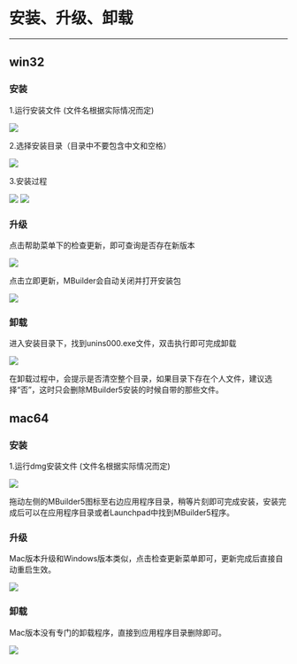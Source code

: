# 安装、升级、卸载  

----------

<h2 id="cid_0">win32</h2>

<h3>安装</h3>

1.运行安装文件 (文件名根据实际情况而定)

<img src="image/install1.png"/> 

2.选择安装目录（目录中不要包含中文和空格）

<img src="image/install2.png"/> 

3.安装过程

<img src="image/install3.png"/> 

<img src="image/install4.png"/> 

<h3>升级</h3>

点击帮助菜单下的检查更新，即可查询是否存在新版本

<img src="image/install5.png"/> 

点击立即更新，MBuilder会自动关闭并打开安装包

<img src="image/install6.png"/> 

<h3>卸载</h3>

进入安装目录下，找到unins000.exe文件，双击执行即可完成卸载

<img src="image/install7.png"/> 

在卸载过程中，会提示是否清空整个目录，如果目录下存在个人文件，建议选择“否”，这时只会删除MBuilder5安装的时候自带的那些文件。

<h2 id="cid_1">mac64</h2>

<h3>安装</h3>

1.运行dmg安装文件 (文件名根据实际情况而定)

<img src="image/install8.png"/> 

拖动左侧的MBuilder5图标至右边应用程序目录，稍等片刻即可完成安装，安装完成后可以在应用程序目录或者Launchpad中找到MBuilder5程序。

<h3>升级</h3>

Mac版本升级和Windows版本类似，点击检查更新菜单即可，更新完成后直接自动重启生效。

<img src="image/install9.png"/>

<h3>卸载</h3>

Mac版本没有专门的卸载程序，直接到应用程序目录删除即可。

<img src="image/install10.png"/> 